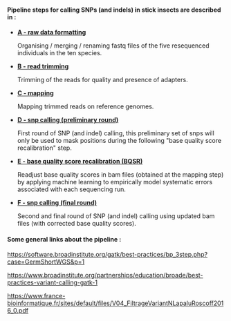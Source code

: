 
#### Pipeline steps for calling SNPs (and indels) in stick insects are described in :


* [**A - raw data formatting**](./A_raw_reads)

  Organising / merging / renaming fastq files of the five resequenced individuals in the ten species.

* [**B - read trimming**](./B_cleaned_reads)

  Trimming of the reads for quality and presence of adapters.

* [**C - mapping**](./C_mapping)

  Mapping trimmed reads on reference genomes.

* [**D - snp calling (preliminary round)**](./D_snp_calling_round0)

  First round of SNP (and indel) calling, this preliminary set of snps will only be used to mask positions during the following "base quality score recalibration" step. 

* [**E - base quality score recalibration (BQSR)**](./E_recalibration)

  Readjust base quality scores in bam files (obtained at the mapping step) by applying machine learning to empirically model systematic errors associated with each sequencing run.

* [**F - snp calling (final round)**](./F_snp_calling_round1)

  Second and final round of SNP (and indel) calling using updated bam files (with corrected base quality scores).
  
  
  
#### Some general links about the pipeline :

https://software.broadinstitute.org/gatk/best-practices/bp_3step.php?case=GermShortWGS&p=1

https://www.broadinstitute.org/partnerships/education/broade/best-practices-variant-calling-gatk-1

https://www.france-bioinformatique.fr/sites/default/files/V04_FiltrageVariantNLapaluRoscoff2016_0.pdf
